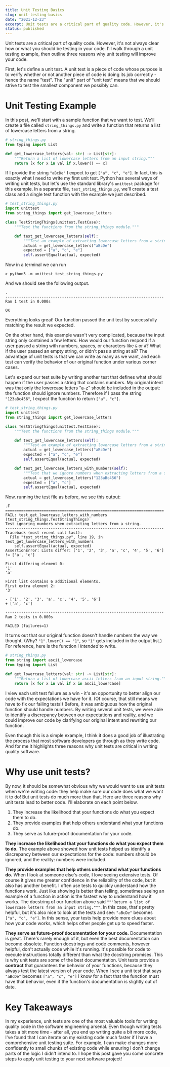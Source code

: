 ```yaml
---
title: Unit Testing Basics
slug: unit-testing-basics
date: "2021-12-23"
excerpt: Unit tests are a critical part of quality code. However, it's not always clear how or what you should be testing in your code. I'll walk through a unit testing example, then outline three reasons why I think unit testing will improve your code.
status: published
---
```


Unit tests are a critical part of quality code. However, it's not always clear how or what you should be testing in your code. I'll walk through a unit testing example, then outline three reasons why unit testing will improve your code.

First, let's define a unit test. A unit test is a piece of code whose purpose is to verify whether or not another piece of code is doing its job correctly - hence the name "test". The "unit" part of "unit test" means that we should strive to test the smallest component we possibly can.

# Unit Testing Example

In this post, we'll start with a sample function that we want to test. We'll create a file called `string_things.py` and write a function that returns a list of lowercase letters from a string.

```python
# string_things.py
from typing import List

def get_lowercase_letters(val: str) -> List[str]:
    """Return a list of lowercase letters from an input string."""
    return [x for x in val if x.lower() == x]
```

If I provide the string `"aBcDe"` I expect to get `["a", "c", "e"]`. In fact, this is exactly what I need to write my first unit test. Python has several ways of writing unit tests, but let's use the standard library's `unittest` package for this example. In a separate file, `test_string_things.py`, we'll create a test class and a single test function with the example we just described.

```python
# test_string_things.py
import unittest
from string_things import get_lowercase_letters

class TestStringThings(unittest.TestCase):
    """Test the functions from the string_things module."""

    def test_get_lowercase_letters(self):
        """Test an example of extracting lowercase letters from a string."""
        actual = get_lowercase_letters("aBcDe")
        expected = ["a", "c", "e"]
        self.assertEqual(actual, expected)
```

Now in a terminal we can run

```console
> python3 -m unittest test_string_things.py
```

And we should see the following output.

```console
.
----------------------------------------------------------------------
Ran 1 test in 0.000s

OK
```

Everything looks great! Our function passed the unit test by successfully matching the result we expected.

On the other hand, this example wasn't very complicated, because the input string only contained a few letters. How would our function respond if a user passed a string with numbers, spaces, or characters like `&` or `#`? What if the user passed an empty string, or didn't pass a string at all? The advantage of unit tests is that we can write as many as we want, and each test can verify the behavior of our original function under various corner cases.

Let's expand our test suite by writing another test that defines what should happen if the user passes a string that contains numbers. My original intent was that only the lowercase letters "a-z" should be included in the output: the function should ignore numbers. Therefore if I pass the string `"123aBc456"`, I expect the function to return `["a", "c"]`.

```python
# test_string_things.py
import unittest
from string_things import get_lowercase_letters

class TestStringThings(unittest.TestCase):
    """Test the functions from the string_things module."""

    def test_get_lowercase_letters(self):
        """Test an example of extracting lowercase letters from a string."""
        actual = get_lowercase_letters("aBcDe")
        expected = ["a", "c", "e"]
        self.assertEqual(actual, expected)

    def test_get_lowercase_letters_with_numbers(self):
        """Test that we ignore numbers when extracting letters from a string."""
        actual = get_lowercase_letters("123aBc456")
        expected = ["a", "c"]
        self.assertEqual(actual, expected)
```

Now, running the test file as before, we see this output:

```console
.F
======================================================================
FAIL: test_get_lowercase_letters_with_numbers (test_string_things.TestStringThings)
Test ignoring numbers when extracting letters from a string.
----------------------------------------------------------------------
Traceback (most recent call last):
  File "test_string_things.py", line 19, in test_get_lowercase_letters_with_numbers
    self.assertEqual(actual, expected)
AssertionError: Lists differ: ['1', '2', '3', 'a', 'c', '4', '5', '6'] != ['a', 'c']

First differing element 0:
'1'
'a'

First list contains 6 additional elements.
First extra element 2:
'3'

- ['1', '2', '3', 'a', 'c', '4', '5', '6']
+ ['a', 'c']

----------------------------------------------------------------------
Ran 2 tests in 0.000s

FAILED (failures=1)
```

It turns out that our original function doesn't handle numbers the way we thought. (Why? `"1".lower() == "1"`, so `"1"` gets included in the output list.) For reference, here is the function I _intended_ to write.

```python
# string_things.py
from string import ascii_lowercase
from typing import List

def get_lowercase_letters(val: str) -> List[str]:
    """Return a list of lowercase ascii letters from an input string."""
    return [x for x in val if x in ascii_lowercase]
```

I view each unit test failure as a win - it's an opportunity to better align our code with the expectations we have for it. (Of course, that still means we have to fix our failing tests!) Before, it was ambiguous how the original function should handle numbers. By writing several unit tests, we were able to identify a discrepancy between our expectations and reality, and we could improve our code by clarifying our original intent and rewriting our function.

Even though this is a simple example, I think it does a good job of illustrating the process that most software developers go through as they write code. And for me it highlights three reasons why unit tests are critical in writing quality software.

# Why use unit tests?

By now, it should be somewhat obvious why we would want to use unit tests when we're writing code: they help make sure our code does what we want it to do! But unit tests do much more than that. Here are three reasons why unit tests lead to better code. I'll elaborate on each point below.

1. They increase the likelihood that your functions do what you expect them to do.
2. They provide examples that help others understand what your functions do.
3. They serve as future-proof documentation for your code.

<strong>They increase the likelihood that your functions do what you expect them to do.</strong> The example above showed how unit tests helped us identify a discrepancy between our expectations for the code: numbers should be ignored, and the reality: numbers were included.

<strong>They provide examples that help others understand what your functions do.</strong> When I look at someone else's code, I love seeing extensive tests. Of course it gives me greater confidence in the reliability of the code, but it also has another benefit. I often use tests to quickly understand how the functions work. Just like showing is better than telling, sometimes seeing an example of a function in action is the fastest way to understand how it works. The docstring of our function above said `"""Return a list of lowercase letters from an input string."""`. In this case, that's pretty helpful, but it's also nice to look at the tests and see: `"aBcDe"` becomes `["a", "c", "e"]`. In this sense, your tests help provide more clues about how your code works, which helps other people get up to speed faster.

<strong>They serve as future-proof documentation for your code.</strong> Documentation is great. There's rarely enough of it, but even the best documentation can become obsolete. Function docstrings and code comments, however helpful, don't actually code while it's running. It's possible for code to execute instructions totally different than what the docstring promises. This is why unit tests are some of the best documentation. Unit tests provide a <strong>contract</strong> that guarantees the behavior of your functions, because they always test the latest version of your code. When I see a unit test that says `"aBcDe"` becomes `["a", "c", "e"]` I know for a fact that the function must have that behavior, even if the function's documentation is slightly out of date.

# Key Takeaways

In my experience, unit tests are one of the most valuable tools for writing quality code in the software engineering arsenal. Even though writing tests takes a bit more time - after all, you end up writing quite a bit more code, I've found that I can iterate on my existing code much faster if I have a comprehensive unit testing suite. For example, I can make changes more confidently to small chunks of existing code while ensuring I don't change parts of the logic I didn't intend to. I hope this post gave you some concrete steps to apply unit testing to your next software project!

